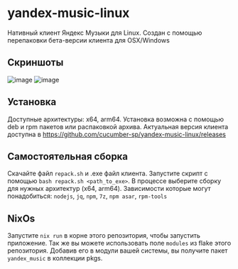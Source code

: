 # yandex-music-linux

Нативный клиент Яндекс Музыки для Linux. Создан с помощью перепаковки бета-версии клиента для OSX/Windows

## Скриншоты
![image](https://github.com/cucumber-sp/yandex-music-linux/assets/100789522/ab2f69ee-efc4-4a33-8110-131b4c4ff4de)
![image](https://github.com/cucumber-sp/yandex-music-linux/assets/100789522/de618654-15d1-4103-a323-faa00086d0a2)

## Установка
Доступные архитектуры: x64, arm64. Установка возможна с помощью deb и rpm пакетов или распаковкой архива. Актуальная версия клиента доступна в https://github.com/cucumber-sp/yandex-music-linux/releases

## Самостоятельная сборка
Скачайте файл `repack.sh` и .exe файл клиента. Запустите скрипт с помощью `bash repack.sh <path_to_exe>`. В процессе выберите сборку для нужных архитектур (x64, arm64). Зависимости которые могут понадобиться: `nodejs`, `jq`, `npm`, `7z`, `npm asar`, `rpm-tools`

## NixOs
Запустите `nix run` в корне этого репозитория, чтобы запустить приложение. Так
же вы можете использовать поле `modules` из flake этого репозитория. Добавив его
в модули вашей системы, вы получите пакет `yandex_music` в коллекции pkgs.
